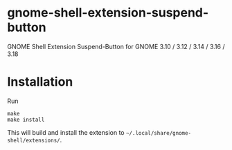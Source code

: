 gnome-shell-extension-suspend-button
====================================

GNOME Shell Extension Suspend-Button for GNOME 3.10 / 3.12 / 3.14 / 3.16 / 3.18


Installation
============

Run

```
make
make install
```

This will build and install the extension to ``~/.local/share/gnome-shell/extensions/``.
